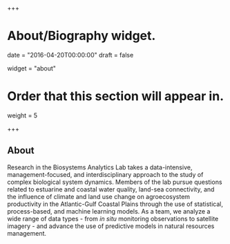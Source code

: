 +++
# About/Biography widget.

date = "2016-04-20T00:00:00"
draft = false

widget = "about"

# Order that this section will appear in.
weight = 5
 
+++

## About

Research in the Biosystems Analytics Lab takes a data-intensive, management-focused, and interdisciplinary approach to the study of complex biological system dynamics. Members of the lab pursue questions related to estuarine and coastal water quality, land-sea connectivity, and the influence of climate and land use change on agroecosystem productivity in the Atlantic-Gulf Coastal Plains through the use of statistical, process-based, and machine learning models. As a team, we analyze a wide range of data types - from *in situ* monitoring observations to satellite imagery - and advance the use of predictive models in natural resources management.  
